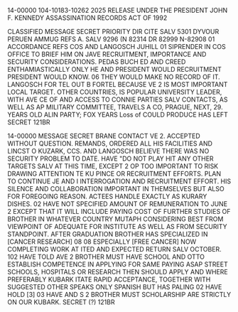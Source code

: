 14-00000
104-10183-10262
2025 RELEASE UNDER THE PRESIDENT JOHN F. KENNEDY ASSASSINATION RECORDS ACT OF 1992

CLASSIFIED MESSAGE
SECRET
PRIORITY DIR CITE SALV 5301
DYVOUR PERUEN AMMUG
REFS A. SALV 9296 (N 82314
DR 82999
N-82908
01
ACCORDANCE REFS COS AND LANGOSCH JUHILL
01
SIPRENDER IN COS OFFICE TO BRIEF HIM ON JAVE RECRUITMENT,
IMPORTANCE AND SECURITY CONSIDERATIONS. PEDAS BUCH
ED AND CREED ENTHAMIASTICALLY ONLY HE AND PRESIDENT WOULD
RECRUITMENT
PRESIDENT WOULD KNOW.
06
THEY WOULD MAKE NO RECORD OF IT.
LANGOSCH FOR TEL OUT B
FORTEL
BECAUSE VE 2 IS MOST IMPORTANT LOCAL TARGET.
OTHER COUNTRIES, IS POPULAR UNIVERSITY
LEADER,
WITH AVE
CE OF AND ACCESS TO CONNIE PARTIES SALV
CONTACTS, AS WELL AS AP MILITARY COMMITTEE, TRAVELS
A CO, PRAGUE, NEXT,
29.
YEARS OLD
ALIN PARTY; FOX YEARS
Loss of
COULD PRODUCE
HAS LEFT
SECRET
121BR

14-00000
MESSAGE
SECRET
BRANE CONTACT VE 2.
ACCEPTED WITHOUT QUESTION.
REMANDS, ORDERED ALL HIS FACILITIES AND LINCST
O KUZARK, CCS. AND LANGOSCH BELIEVE THERE WAS NO
SECURITY PROBLEM TO DATE.
HAVE
"DO NOT PLAY HIT ANY OTHER TARGETS SALV AT THIS TIME, EXCEPT
2 OP TOO IMPORTANT TO RISK DRAWING ATTENTION
TE KU PINCE OR RECRUITMENT EFFORTS. PLAN TO CONTINUE
JE AND I INTERROGATION AND RECRUITMENT EFFORT. HIS SILENCE AND
COLLABORATION IMPORTANT IN THEMSELVES BUT ALSO FOR FOREGOING REASON.
ACTEES HANDLE EXACTLY AS KURARY DISHES.
02
HAVE NOT SPECIFIED AMOUNT OF REMUNERATION TO JUNE 2 EXCEPT
THAT IT WILL INCLUDE PAYING COST OF FURTHER STUDIES OF BROTHER IN
WHATEVER COUNTRY MUTAPH CONSIDERING BEST FROM VIEWPOINT OF ADEQUATE
FOR INSTITUTE AS WELL AS FROM SECURITY STANDPOINT.
AFTER
GRADUATION BROTHER HAS SPECIALIZED IN [CANCER RESEARCH] 08
08
ESPECIALLY [FREE CANCER] NOW COMPLETING WORK AT ITED AND
EXPECTED RETURN SALV OCTOBER.
102
HAVE TOLD AVE 2 BROTHER MUST HAVE
SCHOOL AND OTTO ESTABLISH COMPETENCE IN APPLYING FOR
SAME PAYING
ASAP STREET SCHOOLS, HOSPITALS OR RESEARCH
THEN SHOULD APPLY AND WHERE PREFERABLY KUBARK
ITATE RAPID ACCEPTANCE, TOGETHER WITH SUGGESTED
OTHER SPEAKS ONLY SPANISH BUT HAS PALING
02
HAVE HOLD [3]
03
HAVE AND S
2 BROTHER MUST
SCHOLARSHIP ARE STRICTLY ON OUR KUBARK.
SECRET
(?)
121BR
